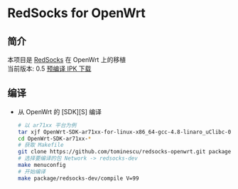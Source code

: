RedSocks for OpenWrt
===

简介
---

 本项目是 [RedSocks][1] 在 OpenWrt 上的移植  
 当前版本: 0.5
 [预编译 IPK 下载][2]  

编译
---

 - 从 OpenWrt 的 [SDK][S] 编译  

   ```bash
   # 以 ar71xx 平台为例
   tar xjf OpenWrt-SDK-ar71xx-for-linux-x86_64-gcc-4.8-linaro_uClibc-0.9.33.2.tar.bz2
   cd OpenWrt-SDK-ar71xx-*
   # 获取 Makefile
   git clone https://github.com/tominescu/redsocks-openwrt.git package/redsocks-dev
   # 选择要编译的包 Network -> redsocks-dev
   make menuconfig
   # 开始编译
   make package/redsocks-dev/compile V=99
   ```

  [1]: https://github.com/darkk/redsocks
  [2]: https://github.com/tominescu/redsocks-openwrt/releases
